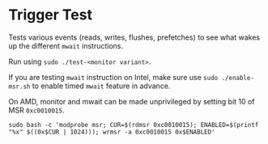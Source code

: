 # Trigger Test

Tests various events (reads, writes, flushes, prefetches) to see what wakes up the different `mwait` instructions. 

Run using `sudo ./test-<monitor variant>`. 

If you are testing `mwait` instruction on Intel, make sure use `sudo ./enable-msr.sh` to enable timed `mwait` feature in advance.

On AMD, monitor and mwait can be made unprivileged by setting bit 10 of MSR `0xc0010015`.

`sudo bash -c 'modprobe msr; CUR=$(rdmsr 0xc0010015); ENABLED=$(printf "%x" $((0x$CUR | 1024))); wrmsr -a 0xc0010015 0x$ENABLED'`